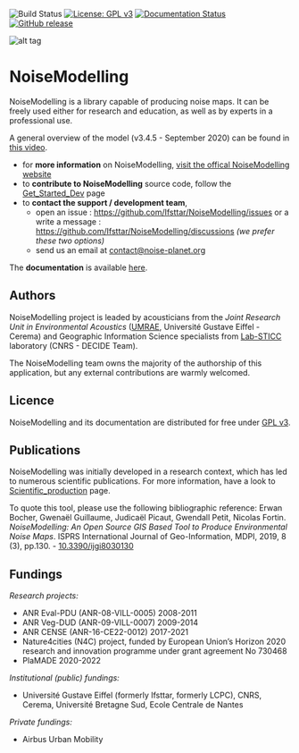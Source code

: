 ![Build Status](https://github.com/Ifsttar/NoiseModelling/workflows/CI/badge.svg)
[![License: GPL v3](https://img.shields.io/badge/License-GPLv3-blue.svg)](https://www.gnu.org/licenses/gpl-3.0)
[![Documentation Status](https://readthedocs.org/projects/noisemodelling/badge/?version=latest)](https://noisemodelling.readthedocs.io/en/latest/?badge=latest)
[![GitHub release](https://img.shields.io/github/release/Ifsttar/NoiseModelling)](https://github.com/Ifsttar/NoiseModelling/releases/)

![alt tag](http://noise-planet.org/assets/img/logos/Logo_noisemodelling.png)

NoiseModelling
======

NoiseModelling is a library capable of producing noise maps. 
It can be freely used either for research and education, as well as by experts in a professional use.

A general overview of the model (v3.4.5 - September 2020) can be found in [this video](https://www.youtube.com/watch?v=V1-niMT9cYE&t=1s).

* for **more information** on NoiseModelling, [visit the offical NoiseModelling website](https://noise-planet.org/noisemodelling.html)
* to **contribute to NoiseModelling** source code, follow the [Get_Started_Dev](https://noisemodelling.readthedocs.io/en/latest/Get_Started_Dev.html) page
* to **contact the support / development team**, 
    - open an issue : https://github.com/Ifsttar/NoiseModelling/issues or a write a message : https://github.com/Ifsttar/NoiseModelling/discussions *(we prefer these two options)*
    - send us an email at contact@noise-planet.org  

The **documentation** is available [here](https://noisemodelling.readthedocs.io/en/latest/).

Authors
---------------------------

NoiseModelling project is leaded by acousticians from the *Joint Research Unit in Environmental Acoustics* ([UMRAE](https://www.umrae.fr/), Université Gustave Eiffel - Cerema) and Geographic Information Science specialists from [Lab-STICC](https://labsticc.fr) laboratory (CNRS - DECIDE Team).

The NoiseModelling team owns the majority of the authorship of this application, but any external contributions are warmly welcomed.

Licence
---------------------------

NoiseModelling and its documentation are distributed for free under [GPL v3](https://noisemodelling.readthedocs.io/en/latest/License.html). 


Publications
---------------------------

NoiseModelling was initially developed in a research context, which has led to numerous scientific publications. For more information, have a look to [Scientific_production](https://noisemodelling.readthedocs.io/en/v4.0.0/Scientific_production.html) page. 

To quote this tool, please use the following bibliographic reference: Erwan Bocher, Gwenaël Guillaume, Judicaël Picaut, Gwendall Petit, Nicolas Fortin. *NoiseModelling: An Open Source GIS Based Tool to Produce Environmental Noise Maps*. ISPRS International Journal of Geo-Information, MDPI, 2019, 8 (3), pp.130. - [10.3390/ijgi8030130](https://www.mdpi.com/2220-9964/8/3/130)

Fundings
---------------------------

*Research projects:*
- ANR Eval-PDU (ANR-08-VILL-0005) 2008-2011
- ANR Veg-DUD (ANR-09-VILL-0007) 2009-2014
- ANR CENSE (ANR-16-CE22-0012) 2017-2021
- Nature4cities (N4C) project, funded by European Union’s Horizon 2020 research and innovation programme under grant agreement No 730468
- PlaMADE 2020-2022

*Institutional (public) fundings:*
- Université Gustave Eiffel (formerly Ifsttar, formerly LCPC), CNRS, Cerema, Université Bretagne Sud, Ecole Centrale de Nantes

*Private fundings:*
- Airbus Urban Mobility

